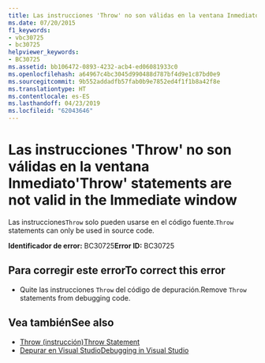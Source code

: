 ```yaml
---
title: Las instrucciones 'Throw' no son válidas en la ventana Inmediato
ms.date: 07/20/2015
f1_keywords:
- vbc30725
- bc30725
helpviewer_keywords:
- BC30725
ms.assetid: bb106472-0893-4232-acb4-ed06081933c0
ms.openlocfilehash: a64967c4bc3045d990488d787bf4d9e1c87bd0e9
ms.sourcegitcommit: 9b552addadfb57fab0b9e7852ed4f1f1b8a42f8e
ms.translationtype: HT
ms.contentlocale: es-ES
ms.lasthandoff: 04/23/2019
ms.locfileid: "62043646"
---
```

# <a name="throw-statements-are-not-valid-in-the-immediate-window"></a><span data-ttu-id="2fc45-102">Las instrucciones 'Throw' no son válidas en la ventana Inmediato</span><span class="sxs-lookup"><span data-stu-id="2fc45-102">'Throw' statements are not valid in the Immediate window</span></span>
<span data-ttu-id="2fc45-103">Las instrucciones`Throw` solo pueden usarse en el código fuente.</span><span class="sxs-lookup"><span data-stu-id="2fc45-103">`Throw` statements can only be used in source code.</span></span>  
  
 <span data-ttu-id="2fc45-104">**Identificador de error:** BC30725</span><span class="sxs-lookup"><span data-stu-id="2fc45-104">**Error ID:** BC30725</span></span>  
  
## <a name="to-correct-this-error"></a><span data-ttu-id="2fc45-105">Para corregir este error</span><span class="sxs-lookup"><span data-stu-id="2fc45-105">To correct this error</span></span>  
  
- <span data-ttu-id="2fc45-106">Quite las instrucciones `Throw` del código de depuración.</span><span class="sxs-lookup"><span data-stu-id="2fc45-106">Remove `Throw` statements from debugging code.</span></span>  
  
## <a name="see-also"></a><span data-ttu-id="2fc45-107">Vea también</span><span class="sxs-lookup"><span data-stu-id="2fc45-107">See also</span></span>

- [<span data-ttu-id="2fc45-108">Throw (instrucción)</span><span class="sxs-lookup"><span data-stu-id="2fc45-108">Throw Statement</span></span>](../../visual-basic/language-reference/statements/throw-statement.md)
- [<span data-ttu-id="2fc45-109">Depurar en Visual Studio</span><span class="sxs-lookup"><span data-stu-id="2fc45-109">Debugging in Visual Studio</span></span>](/visualstudio/debugger/debugging-in-visual-studio)
